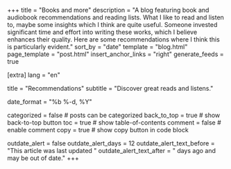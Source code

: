 +++
title = "Books and more"
description = "A blog featuring book and audiobook recommendations and reading lists. What I like to read and listen to, maybe some insights which I think are quite useful. Someone invested significant time and effort into writing these works, which I believe enhances their quality. Here are some recommendations where I think this is particularly evident."
sort_by = "date"
template = "blog.html"
page_template = "post.html"
insert_anchor_links = "right"
generate_feeds = true

[extra]
lang = "en"

title = "Recommendations"
subtitle = "Discover great reads and listens."

date_format = "%b %-d, %Y"

categorized = false # posts can be categorized
back_to_top = true # show back-to-top button
toc = true # show table-of-contents
comment = false # enable comment
copy = true # show copy button in code block

outdate_alert = false
outdate_alert_days = 12
outdate_alert_text_before = "This article was last updated "
outdate_alert_text_after = " days ago and may be out of date."
+++